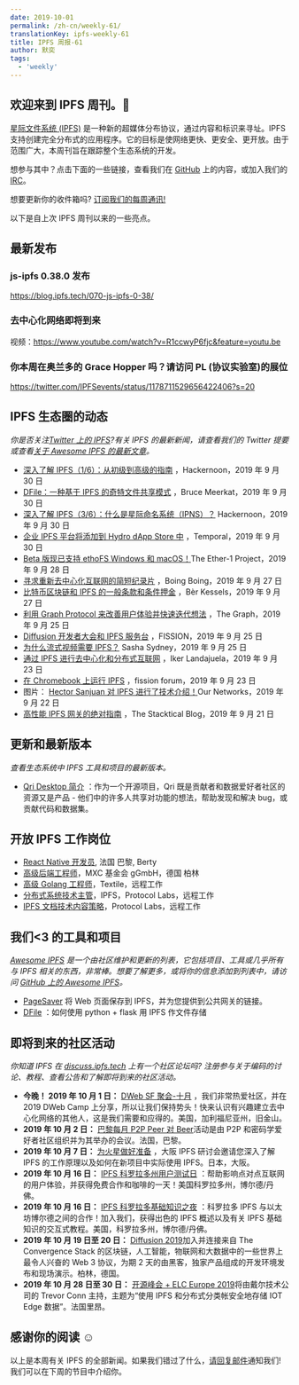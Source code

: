 ```yaml
---
date: 2019-10-01
permalink: /zh-cn/weekly-61/
translationKey: ipfs-weekly-61
title: IPFS 周报-61
author: 默奕
tags:
  - 'weekly'
---
```


## 欢迎来到 IPFS 周刊。👋

[星际文件系统 (IPFS)](https://ipfs.tech/) 是一种新的超媒体分布协议，通过内容和标识来寻址。IPFS 支持创建完全分布式的应用程序。它的目标是使网络更快、更安全、更开放。由于范围广大，本周刊旨在跟踪整个生态系统的开发。

想参与其中？点击下面的一些链接，查看我们在 [GitHub](https://github.com/ipfs) 上的内容，或加入我们的 [IRC](https://riot.im/app/#/room/#ipfs:matrix.org)。

想要更新你的收件箱吗? [订阅我们的每周通讯!](http://eepurl.com/gL2Pi5)

以下是自上次 IPFS 周刊以来的一些亮点。

## 最新发布

### js-ipfs 0.38.0 发布

https://blog.ipfs.tech/070-js-ipfs-0-38/

### 去中心化网络即将到来

视频：https://www.youtube.com/watch?v=R1ccwyP6fjc&feature=youtu.be

### 你本周在奥兰多的 Grace Hopper 吗？请访问 PL (协议实验室)的展位

https://twitter.com/IPFSevents/status/1178711529656422406?s=20

## IPFS 生态圈的动态

_你是否关注[Twitter 上的 IPFS](https://twitter.com/IPFSbot)?有关 IPFS 的最新新闻，请查看我们的 Twitter 提要或查看[关于 Awesome IPFS 的最新文章](https://awesome.ipfs.tech/articles/)。_

- [深入了解 IPFS（1/6）：从初级到高级的指南](https://hackernoon.com/understanding-ipfs-in-depth-1-5-a-beginner-to-advanced-guide-e937675a8c8a) ，Hackernoon，2019 年 9 月 30 日
- [DFile：一种基于 IPFS 的奇特文件共享模式](https://medium.com/@bruce.meerkat/dfile-a-fancy-ipfs-based-file-sharing-mode-e640e081f2c5) ，Bruce Meerkat，2019 年 9 月 30 日
- [深入了解 IPFS（3/6）：什么是星际命名系统（IPNS）？](https://hackernoon.com/understanding-ipfs-in-depth-3-6-what-is-interplanetary-naming-system-ipns-9aca71e4c13b) Hackernoon，2019 年 9 月 30 日
- [企业 IPFS 平台将添加到 Hydro dApp Store 中](https://medium.com/temporal-cloud/enterprise-ipfs-platform-to-be-added-to-hydro-dapp-store-97958062631a) ，Temporal，2019 年 9 月 30 日
- [Beta 版现已支持 ethoFS Windows 和 macOS！](https://medium.com/@Ether1Official/the-latest-updates-to-ethofs-and-what-they-mean-50c8d780e59d)The Ether-1 Project，2019 年 9 月 28 日
- [寻求重新去中心化互联网的简短纪录片](https://boingboing.net/2019/09/27/decentralize-or-die-2.html) ，Boing Boing，2019 年 9 月 27 日
- [比特币区块链和 IPFS 的一般条款和条件押金](https://berk.es/2019/09/27/algemene-voorwaarden-deponeren-met-bitcoin-blockchain-en-ipfs/) ，Bèr Kessels，2019 年 9 月 27 日
- [利用 Graph Protocol 来改善用户体验并快速迭代想法](https://unlock-protocol.com/blog/the-graph-blog-post/) ，The Graph，2019 年 9 月 25 日
- [Diffusion 开发者大会和 IPFS 服务台](https://blog.fission.codes/diffusion-developer-conference-with-ipfs-helpdesk/) ，FISSION，2019 年 9 月 25 日
- [为什么流式视频需要 IPFS？](https://dev.to/sashasydney99/why-ipfs-is-needed-in-video-streaming-3aj) Sasha Sydney，2019 年 9 月 25 日
- [通过 IPFS 进行去中心化和分布式互联网](https://soka.gitlab.io/blog/post/2019-09-23-ipfs/) ，Iker Landajuela，2019 年 9 月 23 日
- [在 Chromebook 上运行 IPFS](https://talk.fission.codes/t/running-ipfs-on-chromebooks/271) ，fission forum，2019 年 9 月 23 日
- 图片： [Hector Sanjuan 对 IPFS 进行了技术介绍！](https://twitter.com/_ournetworks/status/1175813420047831045?s=20)Our Networks，2019 年 9 月 22 日
- [高性能 IPFS 网关的绝对指南](https://blog.stacktical.com/ipfs/gateway/dapp/2019/09/21/ipfs-server-google-cloud-platform.html) ，The Stacktical Blog，2019 年 9 月 21 日

## 更新和最新版本

_查看生态系统中 IPFS 工具和项目的最新版本。_

- [Qri Desktop 简介](https://qri.io/desktop/) ：作为一个开源项目，Qri 既是贡献者和数据爱好者社区的资源又是产品 - 他们中的许多人共享对功能的想法，帮助发现和解决 bug，或贡献代码和数据集。

## 开放 IPFS 工作岗位

- [React Native 开发员](https://berty.tech/jobs/react-native-developer/), 法国 巴黎, Berty
- [高级后端工程师](https://www.golangprojects.com/golang-go-job-dcr-Senior-Backend-Engineer-Berlin-MXC-Foundation-gGmbH.html)，MXC 基金会 gGmbH，德国 柏林
- [高级 Golang 工程师](https://www.golangprojects.com/golang-go-job-def-Senior-Golang-Engineer-Remote-Textile.html)，Textile，远程工作
- [分布式系统技术主管](https://jobs.lever.co/protocol/9283f9b0-de64-4e1f-a221-5d02b0202198)，IPFS，Protocol Labs，远程工作
- [IPFS 文档技术内容策略](https://jobs.lever.co/protocol/e7db2c84-afd7-44a4-9a27-449c751d8289)，Protocol Labs，远程工作

## 我们<3 的工具和项目

_[Awesome IPFS](https://awesome.ipfs.tech/) 是一个由社区维护和更新的列表，它包括项目、工具或几乎所有与 IPFS 相关的东西，非常棒。想要了解更多，或将你的信息添加到列表中，请访问 [GitHub 上的 Awesome IPFS](https://github.com/ipfs/awesome-ipfs)。_

- [PageSaver](https://pagesaver.dweb.tools/) 将 Web 页面保存到 IPFS，并为您提供到公共网关的链接。
- [DFile](https://medium.com/@bruce.meerkat/dfile-how-to-use-ipfs-as-a-file-storage-by-python-flask-7906334e832a) ：如何使用 python + flask 用 IPFS 作文件存储

## 即将到来的社区活动

_你知道 IPFS 在 [discuss.ipfs.tech](https://discuss.ipfs.tech/) 上有一个社区论坛吗? 注册参与关于编码的讨论、教程、查看公告和了解即将到来的社区活动。_

- **今晚！ 2019 年 10 月 1 日：** [DWeb SF 聚会-十月](https://www.eventbrite.com/e/dweb-sf-meet-up-october-tickets-73850257107) ，我们非常热爱社区，并在 2019 DWeb Camp 上分享，所以让我们保持势头！快来认识有兴趣建立去中心化网络的其他人，这是我们需要和应得的。美国，加利福尼亚州，旧金山。
- **2019 年 10 月 2 日：** [巴黎每月 P2P Peer 对 Beer](https://p2p.paris/en/event/monthly-2/)活动是由 P2P 和密码学爱好者社区组织并为其举办的会议。法国，巴黎。
- **2019 年 10 月 7 日：** [为火星做好准备](https://www.eventbrite.com/e/ipfs-workshop-in-osaka-tickets-73598149045) ，大阪 IPFS 研讨会邀请您深入了解 IPFS 的工作原理以及如何在新项目中实际使用 IPFS。日本，大阪。
- **2019 年 10 月 16 日：** [IPFS 科罗拉多州用户测试日](https://www.meetup.com/IPFS-Colorado/events/264964856) ：帮助影响点对点互联网的用户体验，并获得免费合作和咖啡的一天！美国科罗拉多州，博尔德/丹佛。
- **2019 年 10 月 16 日：** [IPFS 科罗拉多基础知识之夜](https://www.meetup.com/IPFS-Colorado/events/265003484) ：科罗拉多 IPFS 与以太坊博尔德之间的合作！加入我们，获得出色的 IPFS 概述以及有关 IPFS 基础知识的交互式教程。美国，科罗拉多州，博尔德/丹佛。
- **2019 年 10 月 19 日至 20 日：** [Diffusion 2019](https://diffusion.events/)加入并连接来自 The Convergence Stack 的区块链，人工智能，物联网和大数据中的一些世界上最令人兴奋的 Web 3 协议，为期 2 天的由黑客，独家产品组成的开发环境发布和现场演示。柏林，德国。
- **2019 年 10 月 28 日至 30 日：** [开源峰会 + ELC Europe 2019](https://osseu19.sched.com/event/TLD8)将由戴尔技术公司的 Trevor Conn 主持，主题为“使用 IPFS 和分布式分类帐安全地存储 IOT Edge 数据”。法国里昂。

## 感谢你的阅读 ☺️

以上是本周有关 IPFS 的全部新闻。如果我们错过了什么，[请回复邮件](mailto:newsletter@ipfs.io)通知我们! 我们可以在下周的节目中介绍你。

